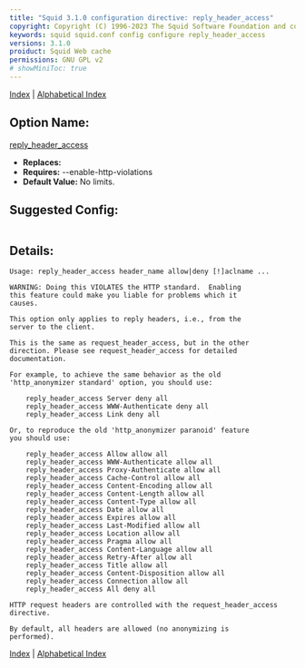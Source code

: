 ```yaml
---
title: "Squid 3.1.0 configuration directive: reply_header_access"
copyright: Copyright (C) 1996-2023 The Squid Software Foundation and contributors
keywords: squid squid.conf config configure reply_header_access
versions: 3.1.0
proiduct: Squid Web cache
permissions: GNU GPL v2
# showMiniToc: true
---
```

[Index](index#toc_reply_header_access) | [Alphabetical Index](index_all#toc_reply_header_access)

## Option Name:
[reply_header_access](#reply_header_access)
 * **Replaces:** 
 * **Requires:** --enable-http-violations
 * **Default Value:** No limits.


## Suggested Config:
```plaintext

```

## Details:

	Usage: reply_header_access header_name allow|deny [!]aclname ...

	WARNING: Doing this VIOLATES the HTTP standard.  Enabling
	this feature could make you liable for problems which it
	causes.

	This option only applies to reply headers, i.e., from the
	server to the client.

	This is the same as request_header_access, but in the other
	direction. Please see request_header_access for detailed
	documentation.

	For example, to achieve the same behavior as the old
	'http_anonymizer standard' option, you should use:

		reply_header_access Server deny all
		reply_header_access WWW-Authenticate deny all
		reply_header_access Link deny all

	Or, to reproduce the old 'http_anonymizer paranoid' feature
	you should use:

		reply_header_access Allow allow all
		reply_header_access WWW-Authenticate allow all
		reply_header_access Proxy-Authenticate allow all
		reply_header_access Cache-Control allow all
		reply_header_access Content-Encoding allow all
		reply_header_access Content-Length allow all
		reply_header_access Content-Type allow all
		reply_header_access Date allow all
		reply_header_access Expires allow all
		reply_header_access Last-Modified allow all
		reply_header_access Location allow all
		reply_header_access Pragma allow all
		reply_header_access Content-Language allow all
		reply_header_access Retry-After allow all
		reply_header_access Title allow all
		reply_header_access Content-Disposition allow all
		reply_header_access Connection allow all
		reply_header_access All deny all

	HTTP request headers are controlled with the request_header_access directive.

	By default, all headers are allowed (no anonymizing is
	performed).



[Index](index#toc_reply_header_access) | [Alphabetical Index](index_all#toc_reply_header_access)

